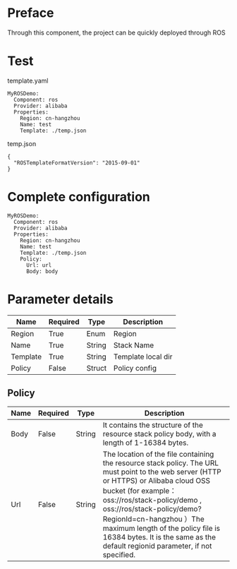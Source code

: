 # Preface
  
  
  
  Through this component, the project can be quickly deployed through ROS

# Test

template.yaml

```
MyROSDemo:
  Component: ros
  Provider: alibaba
  Properties:
    Region: cn-hangzhou
    Name: test
    Template: ./temp.json
```

temp.json

```
{
  "ROSTemplateFormatVersion": "2015-09-01"
}
```

# Complete configuration

```
MyROSDemo:
  Component: ros
  Provider: alibaba
  Properties:
    Region: cn-hangzhou
    Name: test
    Template: ./temp.json
    Policy:
      Url: url
      Body: body
```

# Parameter details

| Name |  Required  |  Type  |  Description  |
| --- |  ---  |  ---  |  ---  |
| Region | True | Enum | Region |
| Name | True | String | Stack Name |
| Template | True | String | Template local dir |
| Policy | False | Struct | Policy config |

## Policy
| Name |  Required  |  Type  |  Description  |
| --- |  ---  |  ---  |  ---  |
| Body | False | String | It contains the structure of the resource stack policy body, with a length of 1-16384 bytes. |
| Url | False | String | The location of the file containing the resource stack policy. The URL must point to the web server (HTTP or HTTPS) or Alibaba cloud OSS bucket (for example： oss://ros/stack-policy/demo , oss://ros/stack-policy/demo?RegionId=cn-hangzhou ）The maximum length of the policy file is 16384 bytes. It is the same as the default regionid parameter, if not specified. |

